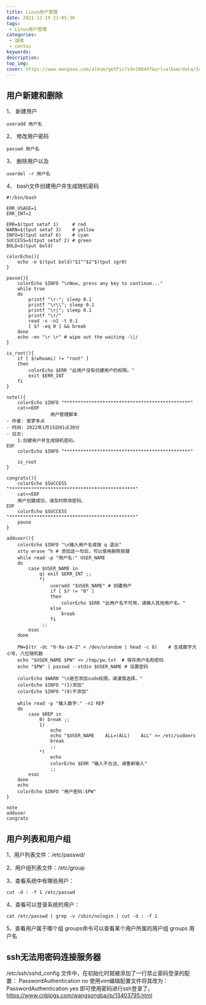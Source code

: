```yaml
---
title: Linux用户管理
date: 2021-12-19 21:05:36
tags: 
 - Linux用户管理
categories:
 - 运维
 - centos
keywords:
description:
top_img:
cover: https://www.mangoxo.com/album/getPic?id=108447&url=album/data/2433/5a90071b59714d459b11f78cb0bb4a88.jpg
---
```

## 用户新建和删除

1、 新建用户
```
useradd 用户名
```

2、 修改用户密码
```
passwd 用户名
```

3、 删除用户以及
```
userdel -r 用户名
```

4、 bash文件创建用户并生成随机密码
```
#!/bin/bash

ERR_USAGE=1
ERR_INT=2

ERR=$(tput setaf 1)     # red
WARN=$(tput setaf 3)    # yellow
INFO=$(tput setaf 6)    # cyan
SUCCESS=$(tput setaf 2) # green
BOLD=$(tput bold)

colorEcho(){
    echo -e $(tput bold)"$1""$2"$(tput sgr0)
}

pause(){
    colorEcho $INFO "\nNow, press any key to continue..."
    while true
    do
        printf "\r-"; sleep 0.1
        printf "\r\\"; sleep 0.1
        printf "\r|"; sleep 0.1
        printf "\r/"
        read -s -n1 -t 0.1
        [ $? -eq 0 ] && break
    done
    echo -en "\r \r" # wipe out the waiting -\|/
}

is_root(){
    if [ $(whoami) != "root" ]
    then
        colorEcho $ERR "此用户没有创建用户的权限。"
        exit $ERR_INT
    fi
}

note(){
	colorEcho $INFO "**********************************************"
	cat<<EOF
                用户管理脚本
- 作者: 爱梦多点
- 时间: 2022年1月15日01点30分
- 日志:
    1.创建用户并生成随机密码。
EOF
	colorEcho $INFO "**********************************************"

	is_root
}

congrats(){
	colorEcho $SUCCESS "**********************************************"
	cat<<EOF
    用户创建成功，请及时修改密码。
EOF
	colorEcho $SUCCESS "**********************************************"
	pause
}

adduser(){
    colorEcho $INFO "\n输入用户名或按 q 退出"
    stty erase ^h # 添加这一句后，可以使用删除按键
    while read -p "用户名:" USER_NAME
    do
		case $USER_NAME in
			q) exit $ERR_INT ;;
			*) 
                useradd "$USER_NAME" # 创建用户
                if [ $? != "0" ]
                then
                    colorEcho $ERR "此用户名不可用，请输入其他用户名。"
                else
                    break
                fi
             ;;
		esac
    done
   
    PW=$(tr -dc "0-9a-zA-Z" < /dev/urandom | head -c 8)    # 生成数字大小写，八位随机数
    echo "$USER_NAME $PW" >> /tmp/pw.txt  # 保存用户名和密码
    echo "$PW" | passwd --stdin $USER_NAME # 设置密码
    
    colorEcho $WARN "\n是否添加sudo权限。请谨慎选择。" 
    colorEcho $INFO "(1)添加" 
    colorEcho $INFO "(0)不添加" 
   
    while read -p "输入数字:" -n1 REP
    do
		case $REP in
			0) break ;;
			1) 
                echo
                echo "$USER_NAME    ALL=(ALL)    ALL" >> /etc/sudoers 
                break
                ;;
			*) 
                echo
                colorEcho $ERR "输入不合法，请重新输入" 
                ;;
		esac
    done
    echo
    colorEcho $INFO "用户密码:$PW"
}

note
adduser
congrats

```

## 用户列表和用户组
1、用户列表文件：/etc/passwd/

2、用户组列表文件：/etc/group

3、查看系统中有哪些用户：
```
cut -d : -f 1 /etc/passwd
```

4、查看可以登录系统的用户：
```
cat /etc/passwd | grep -v /sbin/nologin | cut -d : -f 1
```

5、查看用户属于哪个组
groups命令可以查看某个用户所属的用户组
groups 用户名

## ssh无法用密码连接服务器
/etc/ssh/sshd_config 文件中，在初始化时就被添加了一行禁止密码登录的配置：
PasswordAuthentication no
使用vim编辑配置文件将其改为：
PasswordAuthentication yes
即可使用密码进行ssh登录了。
https://www.cnblogs.com/wangsongbai/p/13403795.html